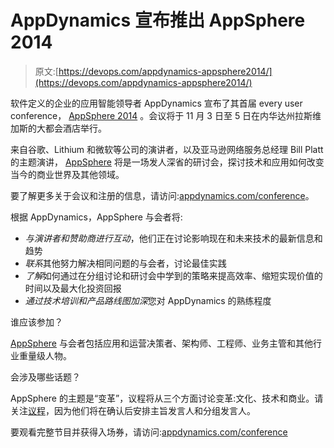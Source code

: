 # AppDynamics 宣布推出 AppSphere 2014

> 原文:[https://devops.com/appdynamics-appsphere2014/](https://devops.com/appdynamics-appsphere2014/)

软件定义的企业的应用智能领导者 AppDynamics 宣布了其首届 every user conference， [AppSphere 2014](https://www.appdynamics.com/conference/) 。会议将于 11 月 3 日至 5 日在内华达州拉斯维加斯的大都会酒店举行。

来自谷歌、Lithium 和微软等公司的演讲者，以及亚马逊网络服务总经理 Bill Platt 的主题演讲， [AppSphere](https://www.appdynamics.com/conference) 将是一场发人深省的研讨会，探讨技术和应用如何改变当今的商业世界及其他领域。

要了解更多关于会议和注册的信息，请访问:[appdynamics.com/conference](https://www.appdynamics.com/conference)。

根据 AppDynamics，AppSphere 与会者将:

*   *与演讲者和赞助商进行互动*，他们正在讨论影响现在和未来技术的最新信息和趋势
*   *联系*其他努力解决相同问题的与会者，讨论最佳实践
*   *了解*如何通过在分组讨论和研讨会中学到的策略来提高效率、缩短实现价值的时间以及最大化投资回报
*   *通过技术培训和产品路线图加深*您对 AppDynamics 的熟练程度

谁应该参加？

[AppSphere](https://www.appdynamics.com/conference) 与会者包括应用和运营决策者、架构师、工程师、业务主管和其他行业重量级人物。

会涉及哪些话题？

AppSphere 的主题是“变革”，议程将从三个方面讨论变革:文化、技术和商业。请关注[议程](https://www.appsphere2014.secure.mfactormeetings.com/agenda/)，因为他们将在确认后安排主旨发言人和分组发言人。

要观看完整节目并获得入场券，请访问:[appdynamics.com/conference](https://www.appdynamics.com/conference)